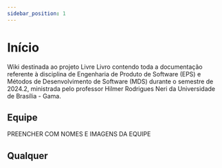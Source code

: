 ```yaml
---
sidebar_position: 1
---
```


# Início

Wiki destinada ao projeto Livre Livro contendo toda a documentação referente à disciplina de Engenharia de Produto de Software (EPS) e Métodos de Desenvolvimento de Software (MDS) durante o semestre de 2024.2, ministrada pelo professor Hilmer Rodrigues Neri da Universidade de Brasília - Gama.

## Equipe

PREENCHER COM NOMES E IMAGENS DA EQUIPE

## Qualquer